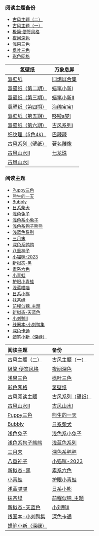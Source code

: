 ### 阅读主题备份
- [古风主题（二）](https://pan.quark.cn/s/8b28f7872aca)
- [古风主题（一）](https://pan.quark.cn/s/7f0e8a48b301)
- [极简·便签风格](https://pan.quark.cn/s/470e31641310)
- [夜间深色](https://pan.quark.cn/s/125a2e8b2e67)
- [浅果三色](https://pan.quark.cn/s/e4bebb1d6a93)
- [枫叶三色](https://pan.quark.cn/s/71620c2554fc)
- [彩色网格](https://pan.quark.cn/s/eba77da1d0f6)


| **氢壁纸**                    | **万象息屏**                                       |
|-------------------------------|----------------------------------------------------|
| [氢壁纸](https://pan.quark.cn/s/36878f12d790)            | [旧熄屏合集](https://pan.quark.cn/s/942f008566c1)       |
| [氢壁纸（第二期）](https://pan.quark.cn/s/c20fffaea28d)  | [蜡笔小新Ⅰ](https://pan.quark.cn/s/eff18eb05302)         |
| [氢壁纸（第三期）](https://pan.quark.cn/s/a569767639eb)  | [蜡笔小新Ⅱ](https://pan.quark.cn/s/41c780c27486)         |
| [氢壁纸（第四期）](https://pan.quark.cn/s/73c6a6ca689f)  | [海绵宝宝Ⅰ](https://pan.quark.cn/s/dc991e42e9b0)         |
| [氢壁纸（第五期）](https://pan.quark.cn/s/e04eee6377ba)  | [哆啦a梦Ⅰ](https://pan.quark.cn/s/46c436925337)          |
| [氢壁纸（第六期）](https://pan.quark.cn/s/e4984969a4c3)  | [古风系列Ⅰ](https://pan.quark.cn/s/c91d086ff479)         |
| [细纹理（5色4k）](https://pan.quark.cn/s/8d2980bcc420)   | [巴辣辣](https://pan.quark.cn/s/4e6207497177)            |
| [古风系列（壁纸）](https://pan.quark.cn/s/8e95168720d8)  | [著名雕像](https://pan.quark.cn/s/f70c7774f760)          |
| [古风山水Ⅱ](https://pan.quark.cn/s/a08e5ea74250)         | [七龙珠](https://pan.quark.cn/s/be21ce872c7e)            |
| [古风山水Ⅰ](https://pan.quark.cn/s/ab51c7b802b2)         |                                                        |


### 阅读主题

- [Puppy三色](https://pan.quark.cn/s/8a9455528b8f)
- [熊生的一天](https://pan.quark.cn/s/302ec745d895)
- [Bubbly](https://pan.quark.cn/s/0c46afaaf45c)
- [日系柴犬](https://pan.quark.cn/s/1d08ee817dca)
- [浅色兔子](https://pan.quark.cn/s/494bc877aa9c)
- [浅色系小兔子](https://pan.quark.cn/s/50de3e9d6de8)
- [浅色系狗子熊熊](https://pan.quark.cn/s/c09db04e43cf)
- [浅蓝色系列](https://pan.quark.cn/s/77d60926ce5d)
- [三月末](https://pan.quark.cn/s/3fa3edd6b42d)
- [深色系鸭鸭](https://pan.quark.cn/s/bd08c781f06c)
- [八重神子](https://pan.quark.cn/s/cdf22d1a0973)
- [小猫咪-2023](https://pan.quark.cn/s/fff23e0f31e2)
- [新拟态-黑](https://pan.quark.cn/s/2f80a9a12c4c)
- [素系六色](https://pan.quark.cn/s/d3dcc8246719)
- [小青蛙](https://pan.quark.cn/s/8382ab0adbbe)
- [护眼小青蛙](https://pan.quark.cn/s/89b27db92b68)
- [浅蓝喵喵](https://pan.quark.cn/s/cccb3808ed30)
- [日系小熊](https://pan.quark.cn/s/d34a19e2090d)
- [抹茶绿](https://pan.quark.cn/s/e91de858ee72)
- [前程似锦_主题](https://pan.quark.cn/s/0a9bdbceb8d3)
- [新拟态-天蓝色](https://pan.quark.cn/s/4a21a467f8a7)
- [小刘鸭Ⅱ](https://pan.quark.cn/s/6fabebb4823c)
- [线圈本-小刘鸭集](https://pan.quark.cn/s/fe8f1d6c5f23)
- [深色卡通](https://pan.quark.cn/s/f946c09f6be4)
- [蜡笔小新（深绿）](https://pan.quark.cn/s/93eb753985da)


| 阅读主题 | 备份 |
|:-----|:-----|
| [古风主题（二）](https://pan.quark.cn/s/8b28f7872aca) | [古风主题（一）](https://pan.quark.cn/s/7f0e8a48b301) |
| [极简·便签风格](https://pan.quark.cn/s/470e31641310) | [夜间深色](https://pan.quark.cn/s/125a2e8b2e67) |
| [浅果三色](https://pan.quark.cn/s/e4bebb1d6a93) | [枫叶三色](https://pan.quark.cn/s/71620c2554fc) |
| [彩色网格](https://pan.quark.cn/s/eba77da1d0f6) | [氢壁纸](https://pan.quark.cn/s/36878f12d790) |
| [古风阅读主题](https://pan.quark.cn/s/76f7a7e78d0c) | [古风系列（壁纸）](https://pan.quark.cn/s/8e95168720d8) |
| [古风山水Ⅱ](https://pan.quark.cn/s/a08e5ea74250) | [古风山水Ⅰ](https://pan.quark.cn/s/ab51c7b802b2) |
| [Puppy三色](https://pan.quark.cn/s/8a9455528b8f) | [熊生的一天](https://pan.quark.cn/s/302ec745d895) |
| [Bubbly](https://pan.quark.cn/s/0c46afaaf45c) | [日系柴犬](https://pan.quark.cn/s/1d08ee817dca) |
| [浅色兔子](https://pan.quark.cn/s/494bc877aa9c) | [浅色系小兔子](https://pan.quark.cn/s/50de3e9d6de8) |
| [浅色系狗子熊熊](https://pan.quark.cn/s/c09db04e43cf) | [浅蓝色系列](https://pan.quark.cn/s/77d60926ce5d) |
| [三月末](https://pan.quark.cn/s/3fa3edd6b42d) | [深色系鸭鸭](https://pan.quark.cn/s/bd08c781f06c) |
| [八重神子](https://pan.quark.cn/s/cdf22d1a0973) | [小猫咪-2023](https://pan.quark.cn/s/fff23e0f31e2) |
| [新拟态-黑](https://pan.quark.cn/s/2f80a9a12c4c) | [素系六色](https://pan.quark.cn/s/d3dcc8246719) |
| [小青蛙](https://pan.quark.cn/s/8382ab0adbbe) | [护眼小青蛙](https://pan.quark.cn/s/89b27db92b68) |
| [浅蓝喵喵](https://pan.quark.cn/s/cccb3808ed30) | [日系小熊](https://pan.quark.cn/s/d34a19e2090d) |
| [抹茶绿](https://pan.quark.cn/s/e91de858ee72) | [前程似锦_主题](https://pan.quark.cn/s/0a9bdbceb8d3) |
| [新拟态-天蓝色](https://pan.quark.cn/s/4a21a467f8a7) | [小刘鸭Ⅱ](https://pan.quark.cn/s/6fabebb4823c) |
| [线圈本-小刘鸭集](https://pan.quark.cn/s/fe8f1d6c5f23) | [深色卡通](https://pan.quark.cn/s/f946c09f6be4) |
| [蜡笔小新（深绿）](https://pan.quark.cn/s/93eb753985da) | |
